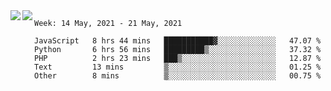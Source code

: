 <a href="https://github.com/anuraghazra/github-readme-stats">
  <img align="left" src="https://github-readme-stats.vercel.app/api?username=Tanesan&count_private=true&show_icons=true" />
</a>
<a href="https://github.com/anuraghazra/github-readme-stats">
  <img align="left" src="https://github-readme-stats.vercel.app/api/top-langs/?username=Tanesan" />
</a>

<!--START_SECTION:waka-->
```text
Week: 14 May, 2021 - 21 May, 2021

JavaScript   8 hrs 44 mins   ███████████▓░░░░░░░░░░░░░   47.07 % 
Python       6 hrs 56 mins   █████████▒░░░░░░░░░░░░░░░   37.32 % 
PHP          2 hrs 23 mins   ███▒░░░░░░░░░░░░░░░░░░░░░   12.87 % 
Text         13 mins         ▒░░░░░░░░░░░░░░░░░░░░░░░░   01.25 % 
Other        8 mins          ▒░░░░░░░░░░░░░░░░░░░░░░░░   00.75 % 
```
<!--END_SECTION:waka-->
